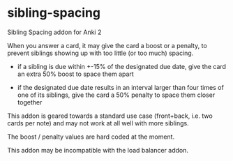 sibling-spacing
===============

Sibling Spacing addon for Anki 2

When you answer a card, it may give the card a boost or a penalty, 
to prevent siblings showing up with too little (or too much) spacing.

- if a sibling is due within +-15% of the designated due date, 
  give the card an extra 50% boost to space them apart 

- if the designated due date results in an interval larger 
  than four times of one of its siblings, 
  give the card a 50% penalty to space them closer together

This addon is geared towards a standard use case (front+back, 
i.e. two cards per note) and may not work at all well with 
more siblings.

The boost / penalty values are hard coded at the moment.

This addon may be incompatible with the load balancer addon.

